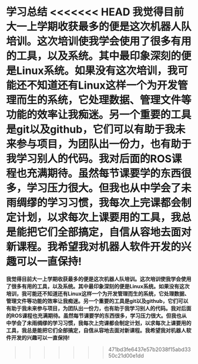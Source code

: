 **学习总结**
<<<<<<< HEAD
**我觉得目前大一上学期收获最多的便是这次机器人队培训。这次培训使我学会使用了很多有用的工具，以及系统。其中最印象深刻的便是Linux系统。如果没有这次培训，我可能还不知道还有Linux这样一个为开发管理而生的系统，它处理数据、管理文件等功能的效率让我痴迷。另一个重要的工具是git以及github，它们可以有助于我未来参与项目，为团队出一份力，也有助于我学习别人的代码。我对后面的ROS课程也充满期待。虽然每节课要学的东西很多，学习压力很大。但我也从中学会了未雨绸缪的学习习惯，我每次上完课都会制定计划，以求每次上课要用的工具，我总是能把它们全部搞定，自信从容地去面对新课程。我希望我对机器人软件开发的兴趣可以一直保持!**
=======
**我觉得目前大一上学期收获最多的便是这次机器人队培训。这次培训使我学会使用了很多有用的工具，以及系统。其中最印象深刻的便是Linux系统。如果没有这次培训，我可能还不知道还有Linux这样一个为开发管理而生的系统，它处理数据、管理文件等功能的效率让我痴迷。另一个重要的工具是git以及github，它们可以有助于我未来参与项目，为团队出一份力，也有助于我学习别人的代码。我对后面的ROS课程也充满期待。虽然每节课要学的东西很多，学习压力很大。但我也从中学会了未雨绸缪的学习习惯，我每次上完课都会制定计划，以求每次上课要用的工具，我总是能把它们全部搞定，自信从容地去面对新课程。我希望我对机器人软件开发的兴趣可以一直保持!**
>>>>>>> 471bd3fe6437e57b2038f15abd3350c21d00e1dd
